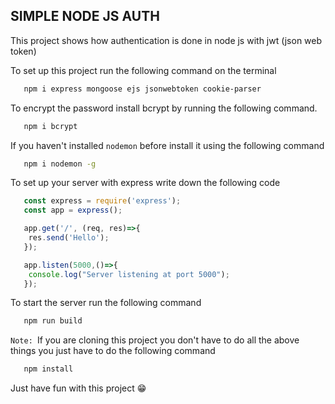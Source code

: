 ## SIMPLE NODE JS AUTH

This project shows how authentication is done in node js with jwt (json web token)

To set up this project run the following command on the terminal

```bash
   npm i express mongoose ejs jsonwebtoken cookie-parser
```
To encrypt the password install bcrypt by running the following command.

```bash
   npm i bcrypt
```
If you haven't installed `nodemon` before install it using the following command

```bash
   npm i nodemon -g
```

To set up your server with express write down the following code

```javascript
   const express = require('express');
   const app = express();

   app.get('/', (req, res)=>{
    res.send('Hello');
   });

   app.listen(5000,()=>{
    console.log("Server listening at port 5000");
   });
```

To start the server run the following command

```bash
   npm run build
```

`Note: `If you are cloning this project you don't have to do all the above things you just have to do the following command

```bash
   npm install
```



Just have fun with this project :grin:

